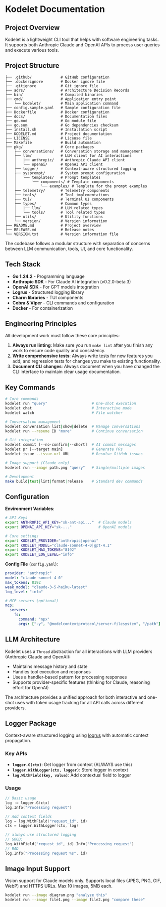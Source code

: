 # Kodelet Documentation

## Project Overview
Kodelet is a lightweight CLI tool that helps with software engineering tasks. It supports both Anthropic Claude and OpenAI APIs to process user queries and execute various tools.

## Project Structure
```
├── .github/             # GitHub configuration
├── .dockerignore        # Docker ignore file
├── .gitignore           # Git ignore file
├── adrs/                # Architecture Decision Records
├── bin/                 # Compiled binaries
├── cmd/                 # Application entry point
│   └── kodelet/         # Main application command
├── config.sample.yaml   # Sample configuration file
├── Dockerfile           # Docker configuration
├── docs/                # Documentation files
├── go.mod               # Go module file
├── go.sum               # Go dependencies checksum
├── install.sh           # Installation script
├── KODELET.md           # Project documentation
├── LICENSE              # License file
├── Makefile             # Build automation
├── pkg/                 # Core packages
│   ├── conversations/   # Conversation storage and management
│   ├── llm/             # LLM client for AI interactions
│   │   ├── anthropic/   # Anthropic Claude API client
│   │   └── openai/      # OpenAI API client
│   ├── logger/          # Context-aware structured logging
│   ├── sysprompt/       # System prompt configuration
│   │   └── templates/   # Prompt templates
│   │       └── components/ # Template components
│   │           └── examples/ # Template for the prompt examples
│   ├── telemetry/       # Telemetry components
│   ├── tools/           # Tool implementations
│   ├── tui/             # Terminal UI components
│   ├── types/           # Common types
│   │   ├── llm/         # LLM related types
│   │   └── tools/       # Tool related types
│   ├── utils/           # Utility functions
│   └── version/         # Version information
├── README.md            # Project overview
├── RELEASE.md           # Release notes
└── VERSION.txt          # Version information file
```

The codebase follows a modular structure with separation of concerns between LLM communication, tools, UI, and core functionality.

## Tech Stack
- **Go 1.24.2** - Programming language
- **Anthropic SDK** - For Claude AI integration (v0.2.0-beta.3)
- **OpenAI SDK** - For GPT models integration
- **Logrus** - Structured logging library
- **Charm libraries** - TUI components
- **Cobra & Viper** - CLI commands and configuration
- **Docker** - For containerization

## Engineering Principles

All development work must follow these core principles:

1. **Always run linting**: Make sure you run `make lint` after you finish any work to ensure code quality and consistency.
2. **Write comprehensive tests**: Always write tests for new features you add, and regression tests for changes you make to existing functionality.
3. **Document CLI changes**: Always document when you have changed the CLI interface to maintain clear usage documentation.

## Key Commands

```bash
# Core commands
kodelet run "query"                    # One-shot execution
kodelet chat                           # Interactive mode
kodelet watch                          # File watcher

# Conversation management
kodelet conversation list|show|delete  # Manage conversations
kodelet run --resume ID "more"         # Continue conversation

# Git integration
kodelet commit [--no-confirm|--short]  # AI commit messages
kodelet pr [--target main]             # Generate PRs
kodelet issue --issue-url URL          # Resolve GitHub issues

# Image support (Claude only)
kodelet run --image path.png "query"   # Single/multiple images

# Development
make build|test|lint|format|release    # Standard dev commands
```

## Configuration

**Environment Variables**:
```bash
# API Keys
export ANTHROPIC_API_KEY="sk-ant-api..."  # Claude models
export OPENAI_API_KEY="sk-..."            # OpenAI models

# Core settings
export KODELET_PROVIDER="anthropic|openai"
export KODELET_MODEL="claude-sonnet-4-0|gpt-4.1"
export KODELET_MAX_TOKENS="8192"
export KODELET_LOG_LEVEL="info"
```

**Config File** (`config.yaml`):
```yaml
provider: "anthropic"
model: "claude-sonnet-4-0"
max_tokens: 8192
weak_model: "claude-3-5-haiku-latest"
log_level: "info"

# MCP servers (optional)
mcp:
  servers:
    fs:
      command: "npx"
      args: ["-y", "@modelcontextprotocol/server-filesystem", "/path"]
```

## LLM Architecture

Kodelet uses a `Thread` abstraction for all interactions with LLM providers (Anthropic Claude and OpenAI):
- Maintains message history and state
- Handles tool execution and responses
- Uses a handler-based pattern for processing responses
- Supports provider-specific features (thinking for Claude, reasoning effort for OpenAI)

The architecture provides a unified approach for both interactive and one-shot uses with token usage tracking for all API calls across different providers.

## Logger Package

Context-aware structured logging using [logrus](https://github.com/sirupsen/logrus) with automatic context propagation.

### Key APIs
- **`logger.G(ctx)`**: Get logger from context (ALWAYS use this)
- **`logger.WithLogger(ctx, logger)`**: Store logger in context
- **`log.WithField(key, value)`**: Add contextual field to logger

### Usage
```go
// Basic usage
log := logger.G(ctx)
log.Info("Processing request")

// Add context fields
log = log.WithField("request_id", id)
ctx = logger.WithLogger(ctx, log)

// always use structured logging
// GOOD:
log.WithField("request_id", id).Info("Processing request")
// BAD
log.Info("Processing request %s", id)
```

## Image Input Support

Vision support for Claude models only. Supports local files (JPEG, PNG, GIF, WebP) and HTTPS URLs. Max 10 images, 5MB each.

```bash
kodelet run --image diagram.png "analyze this"
kodelet run --image file1.png --image file2.png "compare these"
```
